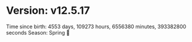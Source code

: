 # Version: v12.5.17
Time since birth: 4553 days, 109273 hours, 6556380 minutes, 393382800 seconds
Season: Spring 🌸
